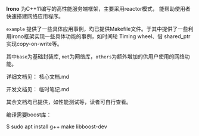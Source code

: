 **Irono** 为C++11编写的高性能服务端框架，主要采用reactor模式，
能帮助使用者快速搭建网络应用程序。

`example` 提供了一些具体应用事例，均已提供Makefile文件。于其中提供了一些利用irono框架实现一些具体功能的事例，如时间轮 Timing wheel、借 shared_ptr 实现copy-on-write等。


其中`base`为基础封装库, `net`为网络库，`others`为额外增加的供用户使用的网络功能。

详细文档见： 核心文档.md

开发文档见： 临时笔记.md

其余文档均已提供，如性能测试等，读者可自行查看。


编译需要boost库：

$ sudo apt install g++ make libboost-dev
